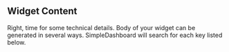## Widget Content

Right, time for some technical details. Body of your widget can be generated in several ways. SimpleDashboard will search for each key listed below.

